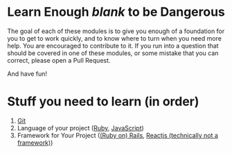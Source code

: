 # Learn Enough *blank* to be Dangerous
The goal of each of these modules is to give you enough of a foundation for you to get to work quickly, and to know where to turn when you need more help. You are encouraged to contribute to it. If you run into a question that should be covered in one of these modules, or some mistake that you can correct, please open a Pull Request.

And have fun!

# Stuff you need to learn (in order)
1. [Git](Misc_Dev/Git.md)
1. Language of your project ([Ruby](Languages/Ruby.md), [JavaScript](Languages/JavaScript.md))
1. Framework for Your Project ([(Ruby on) Rails](Frameworks_and_Libraries/Rails.md), [Reactjs (technically not a framework)](Frameworks/Reactjs.md))
